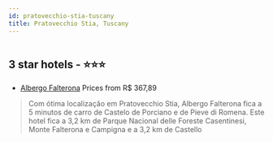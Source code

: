 ```yaml
---
id: pratovecchio-stia-tuscany
title: Pratovecchio Stia, Tuscany
---
```


<center><img src="https://i.travelapi.com/hotels/2000000/1470000/1461700/1461689/8e3b2315_b.jpg" alt="" /></center>


##  3 star hotels - ⭐️⭐️⭐️

-    [Albergo Falterona](https://us.hurb.com/hotels/pratovecchio-stia/albergo-falterona-HT-WSU7?cmp=18055) Prices from R$ 367,89
   > Com ótima localização em Pratovecchio Stia, Albergo Falterona fica a 5  minutos de carro de Castelo de Porciano e de Pieve di Romena.  Este hotel fica a 3,2 km de Parque Nacional delle Foreste Casentinesi, Monte Falterona e Campigna e a 3,2 km de Castello
